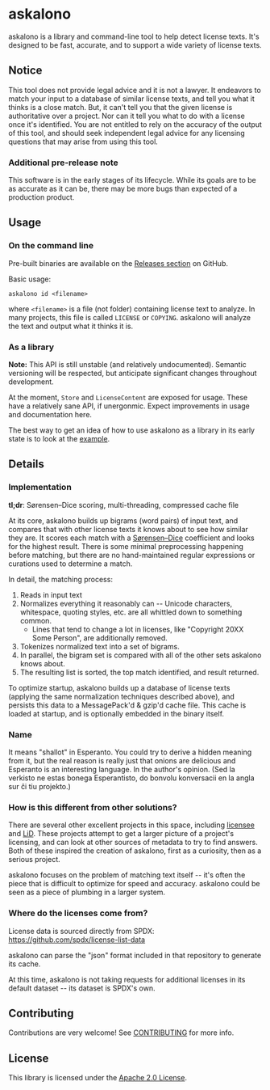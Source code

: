 # askalono

askalono is a library and command-line tool to help detect license texts. It's designed to be fast, accurate, and to support a wide variety of license texts.

## Notice

This tool does not provide legal advice and it is not a lawyer. It endeavors to match your input to a database of similar license texts, and tell you what it thinks is a close match. But, it can't tell you that the given license is authoritative over a project. Nor can it tell you what to do with a license once it's identified. You are not entitled to rely on the accuracy of the output of this tool, and should seek independent legal advice for any licensing questions that may arise from using this tool.

### Additional pre-release note

This software is in the early stages of its lifecycle. While its goals are to be as accurate as it can be, there may be more bugs than expected of a production product.

## Usage

### On the command line

Pre-built binaries are available on the [Releases section](https://github.com/amzn/askalono/releases) on GitHub.

Basic usage:

    askalono id <filename>

where `<filename>` is a file (not folder) containing license text to analyze. In many projects, this file is called `LICENSE` or `COPYING`. askalono will analyze the text and output what it thinks it is.

### As a library

**Note:** This API is still unstable (and relatively undocumented). Semantic versioning will be respected, but anticipate significant changes throughout development.

At the moment, `Store` and `LicenseContent` are exposed for usage. These have a relatively sane API, if unergonmic. Expect improvements in usage and documentation here.

The best way to get an idea of how to use askalono as a library in its early state is to look at the [example](./examples/basic.rs).

## Details

### Implementation

**tl;dr**: Sørensen–Dice scoring, multi-threading, compressed cache file

At its core, askalono builds up bigrams (word pairs) of input text, and compares that with other license texts it knows about to see how similar they are. It scores each match with a [Sørensen–Dice](https://en.wikipedia.org/wiki/S%C3%B8rensen%E2%80%93Dice_coefficient) coefficient and looks for the highest result. There is some minimal preprocessing happening before matching, but there are no hand-maintained regular expressions or curations used to determine a match.

In detail, the matching process:

1. Reads in input text
1. Normalizes everything it reasonably can -- Unicode characters, whitespace, quoting styles, etc. are all whittled down to something common.
    * Lines that tend to change a lot in licenses, like "Copyright 20XX Some Person", are additionally removed.
1. Tokenizes normalized text into a set of bigrams.
1. In parallel, the bigram set is compared with all of the other sets askalono knows about.
1. The resulting list is sorted, the top match identified, and result returned.

To optimize startup, askalono builds up a database of license texts (applying the same normalization techniques described above), and persists this data to a MessagePack'd & gzip'd cache file. This cache is loaded at startup, and is optionally embedded in the binary itself.

### Name

It means "shallot" in Esperanto. You could try to derive a hidden meaning from it, but the real reason is really just that onions are delicious and Esperanto is an interesting language. In the author's opinion. (Sed la verkisto ne estas bonega Esperantisto, do bonvolu konversacii en la angla sur ĉi tiu projekto.)

### How is this different from other solutions?

There are several other excellent projects in this space, including [licensee](https://github.com/benbalter/licensee) and [LiD](https://source.codeaurora.org/external/qostg/lid/). These projects attempt to get a larger picture of a project's licensing, and can look at other sources of metadata to try to find answers. Both of these inspired the creation of askalono, first as a curiosity, then as a serious project.

askalono focuses on the problem of matching text itself -- it's often the piece that is difficult to optimize for speed and accuracy. askalono could be seen as a piece of plumbing in a larger system.

### Where do the licenses come from?

License data is sourced directly from SPDX: https://github.com/spdx/license-list-data

askalono can parse the "json" format included in that repository to generate its cache.

At this time, askalono is not taking requests for additional licenses in its default dataset -- its dataset is SPDX's own.

## Contributing

Contributions are very welcome! See [CONTRIBUTING](CONTRIBUTING.md) for more info.

## License

This library is licensed under the [Apache 2.0 License](LICENSE).
